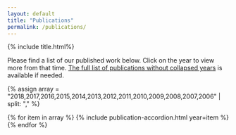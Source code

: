 ```yaml
---
layout: default
title: "Publications"
permalink: /publications/
---
```


{% include title.html%}

<p>Please find a list of our published work below. Click on the year to view more from that time. <a href="/publications-full">The full list of publications without collapsed years</a> is available if needed.</p>



<div id="accordion">
  {% assign array = "2018,2017,2016,2015,2014,2013,2012,2011,2010,2009,2008,2007,2006" | split: "," %}

  {% for item in array %}
    {% include publication-accordion.html year=item %}
  {% endfor %}
</div>

